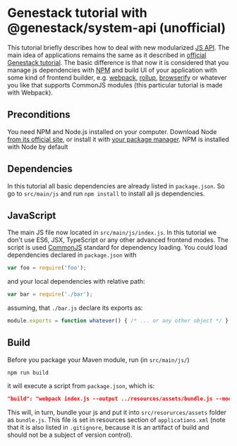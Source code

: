 # Genestack tutorial with @genestack/system-api (unofficial)

This tutorial briefly describes how to deal with new modularized 
[JS API](https://www.npmjs.com/package/@genestack/system-api). The main idea of applications
remains the same as it described in 
[official Genestack tutorial](https://genestack.com/developers/tutorials.html#calling-java-methods-from-javascript).
The basic difference is that now it is considered that you manage js dependencies with
[NPM](https://www.npmjs.com/) and build UI of your application with some kind of frontend builder,
e.g. [webpack](https://webpack.js.org/), [rollup](https://webpack.js.org/), 
[browserify](http://browserify.org/) or whatever you like that supports CommonJS modules 
(this particular tutorial is made with Webpack).

## Preconditions
You need NPM and Node.js installed on your computer. Download Node 
[from its official site](https://nodejs.org/en/), or install it with 
[your package manager](https://nodejs.org/en/download/package-manager/). NPM is installed with Node
by default

## Dependencies
In this tutorial all basic dependencies are already listed in `package.json`. So go to 
`src/main/js` and run `npm install` to install all js dependencies. 

## JavaScript
The main JS file now located in `src/main/js/index.js`. In this tutorial we don't use ES6, JSX, 
TypeScript or any other advanced frontend modes. The script is used 
[CommonJS](https://github.com/webpack/docs/wiki/commonjs) standard for dependency loading. 
You could load dependencies declared in `package.json` with 
```js
var foo = require('foo');
```
and your local dependencies with relative path:
```js
var bar = require('./bar');
```
assuming, that `./bar.js` declare its exports as: 
```js
module.exports = function whatever() { /* ... or any other object */ }
```

## Build
Before you package your Maven module, run (in `src/main/js/`) 
```
npm run build
```
it will execute a script from `package.json`, which is:
```json
"build": "webpack index.js --output ../resources/assets/bundle.js --mode production"
```
This will, in turn, bundle your js and put it into `src/resorurces/assets` folder as `bundle.js`.
This file is set in resources section of `applications.xml` (note that it is also listed in 
`.gitignore`, because it is an artifact of build and should not be a subject of version control).
